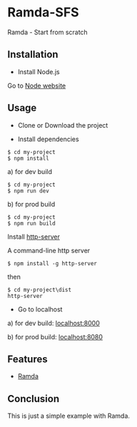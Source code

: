 # Ramda-SFS
Ramda - Start from scratch

## Installation
- Install Node.js

Go to [Node website](https://nodejs.org/en/)

## Usage
- Clone or Download the project

- Install dependencies
```
$ cd my-project
$ npm install
```

a) for dev build
```
$ cd my-project
$ npm run dev
```

b) for prod build

```
$ cd my-project
$ npm run build 
```

Install [http-server](https://github.com/indexzero/http-server)

A command-line http server
```
$ npm install -g http-server
```
then 

```
$ cd my-project\dist
http-server
```

- Go to localhost

a) for dev build: [localhost:8000](http://localhost:8000/)

b) for prod build: [localhost:8080](http://localhost:8080/)

## Features

- [Ramda](https://github.com/ramda/ramda)

## Conclusion

This is just a simple example with Ramda.

